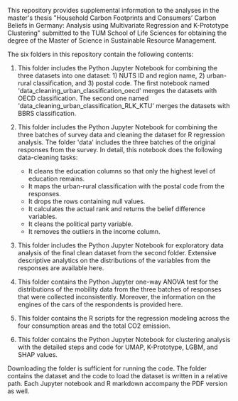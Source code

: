 This repository provides supplemental information to the analyses in the master's thesis "Household Carbon Footprints and  Consumers’ Carbon Beliefs in Germany:  Analysis using Multivariate Regression and K-Prototype Clustering" submitted to the TUM School of Life Sciences for obtaining the degree of the Master of Science in Sustainable Resource Management. 

The six folders in this repository contain the following contents: 

1. This folder includes the Python Jupyter Notebook for combining the three datasets into one dataset: 1) NUTS ID and region name, 2) urban-rural classification, and 3) postal code.
   The first notebook named 'data_cleaning_urban_classification_oecd' merges the datasets with OECD classification. The second one named 'data_cleaning_urban_classification_RLK_KTU' merges the datasets with BBRS classification.
   
2. This folder includes the Python Jupyter Notebook for combining the three batches of survey data and cleaning the dataset for R regression analysis. The folder 'data' includes the three batches of the original responses from the survey.
   In detail, this notebook does the following data-cleaning tasks:
   - It cleans the education columns so that only the highest level of education remains.
   - It maps the urban-rural classification with the postal code from the responses.
   - It drops the rows containing null values.
   - It calculates the actual rank and returns the belief difference variables.
   - It cleans the political party variable. 
   - It removes the outliers in the income column. 
   
3. This folder includes the Python Jupyter Notebook for exploratory data analysis of the final clean dataset from the second folder. Extensive descriptive analytics on the distributions of the variables from the responses are available here. 
   
4. This folder contains the Python Jupyter one-way ANOVA test for the distributions of the mobility data from the three batches of responses that were collected inconsistently. Moreover, the information on the engines of the cars of the respondents is provided here.
   
5. This folder contains the R scripts for the regression modeling across the four consumption areas and the total CO2 emission.
   
6. This folder contains the Python Jupyter Notebook for clustering analysis with the detailed steps and code for UMAP, K-Prototype, LGBM, and SHAP values. 


Downloading the folder is sufficient for running the code. The folder contains the dataset and the code to load the dataset is written in a relative path. 
Each Jupyter notebook and R markdown accompany the PDF version as well. 

